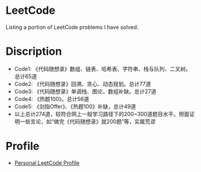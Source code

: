 # LeetCode
Listing a portion of LeetCode problems I have solved.
# Discription
* Code1: 《代码随想录》数组、链表、哈希表、字符串、栈与队列、二叉树。总计65道
* Code2: 《代码随想录》回溯、贪心、动态规划。总计77道
* Code3: 《代码随想录》单调栈、图论，数组补缺。总计27道
* Code4: 《热题100》。总计56道
* Code5: 《剑指Offer》、《热题100》补缺，总计49道
* 以上总计274道，较符合网上一般学习路径下的200~300道题目水平。侧面证明一些言论，如“做完《代码随想录》就200题”等，实属荒谬
# Profile
* [Personal LeetCode Profile](https://leetcode.cn/u/buhunle/)
